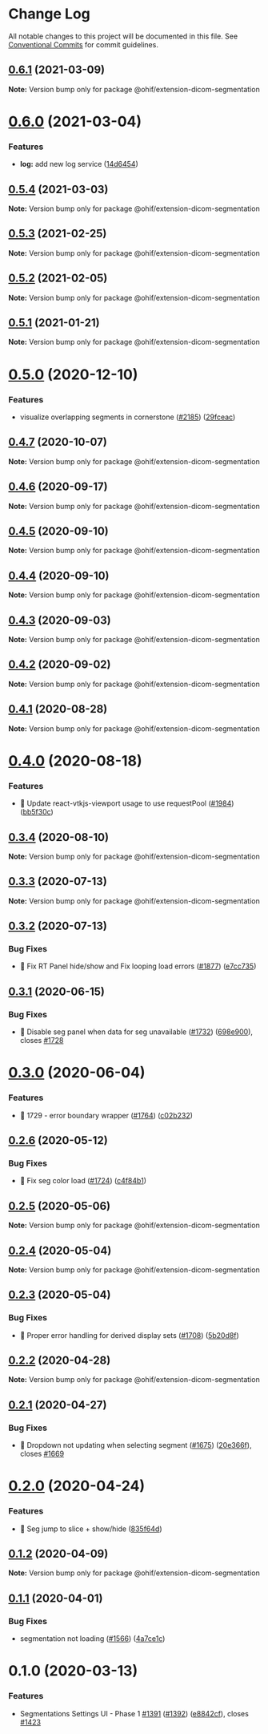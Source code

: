 # Change Log

All notable changes to this project will be documented in this file.
See [Conventional Commits](https://conventionalcommits.org) for commit guidelines.

## [0.6.1](https://github.com/donghakang/ohif-v2/compare/@ohif/extension-dicom-segmentation@0.6.0...@ohif/extension-dicom-segmentation@0.6.1) (2021-03-09)

**Note:** Version bump only for package @ohif/extension-dicom-segmentation





# [0.6.0](https://github.com/donghakang/ohif-v2/compare/@ohif/extension-dicom-segmentation@0.5.4...@ohif/extension-dicom-segmentation@0.6.0) (2021-03-04)


### Features

* **log:** add new log service ([14d6454](https://github.com/donghakang/ohif-v2/commit/14d6454eafaa2ccb50e133c2945c9558052ea27e))





## [0.5.4](https://github.com/donghakang/ohif-v2/compare/@ohif/extension-dicom-segmentation@0.5.3...@ohif/extension-dicom-segmentation@0.5.4) (2021-03-03)

**Note:** Version bump only for package @ohif/extension-dicom-segmentation





## [0.5.3](https://github.com/donghakang/ohif-v2/compare/@ohif/extension-dicom-segmentation@0.5.2...@ohif/extension-dicom-segmentation@0.5.3) (2021-02-25)

**Note:** Version bump only for package @ohif/extension-dicom-segmentation





## [0.5.2](https://github.com/donghakang/ohif-v2/compare/@ohif/extension-dicom-segmentation@0.5.1...@ohif/extension-dicom-segmentation@0.5.2) (2021-02-05)

**Note:** Version bump only for package @ohif/extension-dicom-segmentation





## [0.5.1](https://github.com/donghakang/ohif-v2/compare/@ohif/extension-dicom-segmentation@0.5.0...@ohif/extension-dicom-segmentation@0.5.1) (2021-01-21)

**Note:** Version bump only for package @ohif/extension-dicom-segmentation





# [0.5.0](https://github.com/donghakang/ohif-v2/compare/@ohif/extension-dicom-segmentation@0.4.7...@ohif/extension-dicom-segmentation@0.5.0) (2020-12-10)


### Features

* visualize overlapping segments in cornerstone ([#2185](https://github.com/donghakang/ohif-v2/issues/2185)) ([29fceac](https://github.com/donghakang/ohif-v2/commit/29fceacee97d51f1952a0f6b574c66596d32c201))





## [0.4.7](https://github.com/donghakang/ohif-v2/compare/@ohif/extension-dicom-segmentation@0.4.6...@ohif/extension-dicom-segmentation@0.4.7) (2020-10-07)

**Note:** Version bump only for package @ohif/extension-dicom-segmentation





## [0.4.6](https://github.com/donghakang/ohif-v2/compare/@ohif/extension-dicom-segmentation@0.4.5...@ohif/extension-dicom-segmentation@0.4.6) (2020-09-17)

**Note:** Version bump only for package @ohif/extension-dicom-segmentation





## [0.4.5](https://github.com/donghakang/ohif-v2/compare/@ohif/extension-dicom-segmentation@0.4.4...@ohif/extension-dicom-segmentation@0.4.5) (2020-09-10)

**Note:** Version bump only for package @ohif/extension-dicom-segmentation





## [0.4.4](https://github.com/donghakang/ohif-v2/compare/@ohif/extension-dicom-segmentation@0.4.3...@ohif/extension-dicom-segmentation@0.4.4) (2020-09-10)

**Note:** Version bump only for package @ohif/extension-dicom-segmentation





## [0.4.3](https://github.com/donghakang/ohif-v2/compare/@ohif/extension-dicom-segmentation@0.4.2...@ohif/extension-dicom-segmentation@0.4.3) (2020-09-03)

**Note:** Version bump only for package @ohif/extension-dicom-segmentation





## [0.4.2](https://github.com/donghakang/ohif-v2/compare/@ohif/extension-dicom-segmentation@0.4.1...@ohif/extension-dicom-segmentation@0.4.2) (2020-09-02)

**Note:** Version bump only for package @ohif/extension-dicom-segmentation





## [0.4.1](https://github.com/donghakang/ohif-v2/compare/@ohif/extension-dicom-segmentation@0.4.0...@ohif/extension-dicom-segmentation@0.4.1) (2020-08-28)

**Note:** Version bump only for package @ohif/extension-dicom-segmentation





# [0.4.0](https://github.com/donghakang/ohif-v2/compare/@ohif/extension-dicom-segmentation@0.3.4...@ohif/extension-dicom-segmentation@0.4.0) (2020-08-18)


### Features

* 🎸 Update react-vtkjs-viewport usage to use requestPool ([#1984](https://github.com/donghakang/ohif-v2/issues/1984)) ([bb5f30c](https://github.com/donghakang/ohif-v2/commit/bb5f30ce2a0192d2e021beaaadfff22fd38e17b9))





## [0.3.4](https://github.com/donghakang/ohif-v2/compare/@ohif/extension-dicom-segmentation@0.3.3...@ohif/extension-dicom-segmentation@0.3.4) (2020-08-10)

**Note:** Version bump only for package @ohif/extension-dicom-segmentation





## [0.3.3](https://github.com/donghakang/ohif-v2/compare/@ohif/extension-dicom-segmentation@0.3.2...@ohif/extension-dicom-segmentation@0.3.3) (2020-07-13)

**Note:** Version bump only for package @ohif/extension-dicom-segmentation





## [0.3.2](https://github.com/donghakang/ohif-v2/compare/@ohif/extension-dicom-segmentation@0.3.1...@ohif/extension-dicom-segmentation@0.3.2) (2020-07-13)


### Bug Fixes

* 🐛 Fix RT Panel hide/show and Fix looping load errors ([#1877](https://github.com/donghakang/ohif-v2/issues/1877)) ([e7cc735](https://github.com/donghakang/ohif-v2/commit/e7cc735c03d02eeb0d3af4ba02c15ed4f81bbec2))





## [0.3.1](https://github.com/donghakang/ohif-v2/compare/@ohif/extension-dicom-segmentation@0.3.0...@ohif/extension-dicom-segmentation@0.3.1) (2020-06-15)


### Bug Fixes

* 🐛 Disable seg panel when data for seg unavailable ([#1732](https://github.com/donghakang/ohif-v2/issues/1732)) ([698e900](https://github.com/donghakang/ohif-v2/commit/698e900b85121d3c2a46747c443ef69fb7a8c95b)), closes [#1728](https://github.com/donghakang/ohif-v2/issues/1728)





# [0.3.0](https://github.com/donghakang/ohif-v2/compare/@ohif/extension-dicom-segmentation@0.2.6...@ohif/extension-dicom-segmentation@0.3.0) (2020-06-04)


### Features

* 🎸 1729 - error boundary wrapper ([#1764](https://github.com/donghakang/ohif-v2/issues/1764)) ([c02b232](https://github.com/donghakang/ohif-v2/commit/c02b232b0cc24f38af5d5e3831d987d048e60ada))





## [0.2.6](https://github.com/donghakang/ohif-v2/compare/@ohif/extension-dicom-segmentation@0.2.5...@ohif/extension-dicom-segmentation@0.2.6) (2020-05-12)


### Bug Fixes

* 🐛 Fix seg color load ([#1724](https://github.com/donghakang/ohif-v2/issues/1724)) ([c4f84b1](https://github.com/donghakang/ohif-v2/commit/c4f84b1174d04ba84d37ed89b6d7ab541be28181))





## [0.2.5](https://github.com/donghakang/ohif-v2/compare/@ohif/extension-dicom-segmentation@0.2.4...@ohif/extension-dicom-segmentation@0.2.5) (2020-05-06)

**Note:** Version bump only for package @ohif/extension-dicom-segmentation





## [0.2.4](https://github.com/donghakang/ohif-v2/compare/@ohif/extension-dicom-segmentation@0.2.3...@ohif/extension-dicom-segmentation@0.2.4) (2020-05-04)

**Note:** Version bump only for package @ohif/extension-dicom-segmentation





## [0.2.3](https://github.com/donghakang/ohif-v2/compare/@ohif/extension-dicom-segmentation@0.2.2...@ohif/extension-dicom-segmentation@0.2.3) (2020-05-04)


### Bug Fixes

* 🐛 Proper error handling for derived display sets ([#1708](https://github.com/donghakang/ohif-v2/issues/1708)) ([5b20d8f](https://github.com/donghakang/ohif-v2/commit/5b20d8f323e4b3ef9988f2f2ab672d697b6da409))





## [0.2.2](https://github.com/donghakang/ohif-v2/compare/@ohif/extension-dicom-segmentation@0.2.1...@ohif/extension-dicom-segmentation@0.2.2) (2020-04-28)

**Note:** Version bump only for package @ohif/extension-dicom-segmentation





## [0.2.1](https://github.com/donghakang/ohif-v2/compare/@ohif/extension-dicom-segmentation@0.2.0...@ohif/extension-dicom-segmentation@0.2.1) (2020-04-27)


### Bug Fixes

* 🐛 Dropdown not updating when selecting segment ([#1675](https://github.com/donghakang/ohif-v2/issues/1675)) ([20e366f](https://github.com/donghakang/ohif-v2/commit/20e366ffbd76781f48dc99c9f59e24b255b5e5df)), closes [#1669](https://github.com/donghakang/ohif-v2/issues/1669)





# [0.2.0](https://github.com/donghakang/ohif-v2/compare/@ohif/extension-dicom-segmentation@0.1.2...@ohif/extension-dicom-segmentation@0.2.0) (2020-04-24)


### Features

* 🎸 Seg jump to slice + show/hide ([835f64d](https://github.com/donghakang/ohif-v2/commit/835f64d47a9994f6a25aaf3941a4974e215e7e7f))





## [0.1.2](https://github.com/donghakang/ohif-v2/compare/@ohif/extension-dicom-segmentation@0.1.1...@ohif/extension-dicom-segmentation@0.1.2) (2020-04-09)

**Note:** Version bump only for package @ohif/extension-dicom-segmentation





## [0.1.1](https://github.com/donghakang/ohif-v2/compare/@ohif/extension-dicom-segmentation@0.1.0...@ohif/extension-dicom-segmentation@0.1.1) (2020-04-01)


### Bug Fixes

* segmentation not loading ([#1566](https://github.com/donghakang/ohif-v2/issues/1566)) ([4a7ce1c](https://github.com/donghakang/ohif-v2/commit/4a7ce1c09324d74c61048393e3a2427757e4001a))





# 0.1.0 (2020-03-13)


### Features

* Segmentations Settings UI - Phase 1 [#1391](https://github.com/donghakang/ohif-v2/issues/1391) ([#1392](https://github.com/donghakang/ohif-v2/issues/1392)) ([e8842cf](https://github.com/donghakang/ohif-v2/commit/e8842cf8aebde98db7fc123e4867c8288552331f)), closes [#1423](https://github.com/donghakang/ohif-v2/issues/1423)
